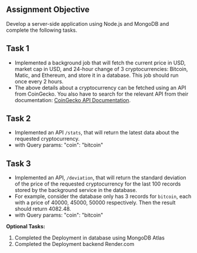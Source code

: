 ## Assignment Objective

Develop a server-side application using Node.js and MongoDB and complete the following tasks.

## Task 1

- Implemented a background job that will fetch the current price in USD, market cap in USD, and 24-hour change of 3 cryptocurrencies: Bitcoin, Matic, and Ethereum, and store it in a database. This job should run once every 2 hours.
- The above details about a cryptocurrency can be fetched using an API from CoinGecko. You also have to search for the relevant API from their documentation: [CoinGecko API Documentation](https://docs.coingecko.com/v3.0.1/reference/introduction).


## Task 2

- Implemented an API `/stats`, that will return the latest data about the requested cryptocurrency.
- with Query params:  "coin": "bitcoin" 


## Task 3

- Implemented an API, `/deviation`, that will return the standard deviation of the price of the requested cryptocurrency for the last 100 records stored by the background service in the database.
- For example, consider the database only has 3 records for `bitcoin`, each with a price of 40000, 45000, 50000 respectively. Then the result should return 4082.48.
- with Query params: "coin": "bitcoin" 

**Optional Tasks:**

1. Completed the  Deployment in database using MongoDB Atlas 
2. Completed the  Deployment backend Render.com
